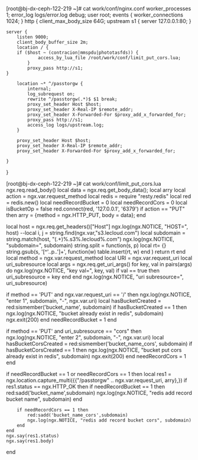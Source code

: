 [root@bj-dx-ceph-122-219 ~]# cat work/conf/nginx.conf
worker_processes  1;
error_log logs/error.log debug;
user root;
events {
    worker_connections 1024;
}
http {
    client_max_body_size 64G;
    upstream s1 {
        server  127.0.0.1:80;
    }

    server {
        listen 9000;
        client_body_buffer_size 2m;
        location / {
	    if ($host ~ (contracion|mmspdu|phototasfds)) {
                access_by_lua_file /root/work/conf/limit_put_cors.lua;
            }
            proxy_pass http://s1;
	}

        location ~* ^/passtorgw {
            internal;
            log_subrequest on;
            rewrite ^/passtorgw(.*)$ $1 break;
            proxy_set_header Host $host;
            proxy_set_header X-Real-IP $remote_addr;
            proxy_set_header X-Forwarded-For $proxy_add_x_forwarded_for;
            proxy_pass http://s1;
            access_log logs/upstream.log;
        }

        proxy_set_header Host $host;
        proxy_set_header X-Real-IP $remote_addr;
        proxy_set_header X-Forwarded-For $proxy_add_x_forwarded_for;

    }
}


[root@bj-dx-ceph-122-219 ~]# cat work/conf/limit_put_cors.lua
ngx.req.read_body()
local data = ngx.req.get_body_data();
local arry
local action = ngx.var.request_method
local redis = require "resty.redis"
local red = redis.new()
local needRecordBucket = 0
local needRecordCors = 0
local isBucketOp = false
red.connect(red, '127.0.0.1', '6379')
if action == "PUT" then
    arry = {method = ngx.HTTP_PUT, body = data};
end

local host = ngx.req.get_headers()["Host"]
ngx.log(ngx.NOTICE, "HOST=", host)
--local i, j = string.find(ngx.var,"s3.lecloud.com")
local subdomain = string.match(host, "(.+)%.s3%.lecloud%.com")
ngx.log(ngx.NOTICE, "subdomain=", subdomain)
string.split = function(s, p)
    local rt= {}
    string.gsub(s, '[^'..p..']+', function(w) table.insert(rt, w) end )
    return rt
end
local method = ngx.var.request_method
local URI = ngx.var.request_uri
local uri_subresource
local args = ngx.req.get_uri_args()
for key, val in pairs(args) do
    ngx.log(ngx.NOTICE, "key val=", key, val)
    if val == true then
        uri_subresource = key
    end
end
ngx.log(ngx.NOTICE, "uri subresource=", uri_subresource)

if method == 'PUT' and ngx.var.request_uri == '/' then
    ngx.log(ngx.NOTICE, "enter 1", subdomain, "-", ngx.var.uri)
    local hasBucketCreated = red:sismember('bucket_name', subdomain)
    if hasBucketCreated == 1 then
        ngx.log(ngx.NOTICE, "bucket already exist in redis", subdomain)
        ngx.exit(200)
    end
    needRecordBucket = 1
end

if method == 'PUT' and uri_subresource == "cors" then
    ngx.log(ngx.NOTICE, "enter 2", subdomain, "-", ngx.var.uri)
    local hasBucketCorsCreated = red:sismember('bucket_name_cors', subdomain)
    if hasBucketCorsCreated == 1 then
        ngx.log(ngx.NOTICE, "bucket put cors already exist in redis", subdomain)
        ngx.exit(200)
    end
    needRecordCors = 1
end

if needRecordBucket == 1 or needRecordCors == 1 then
    local res1 = ngx.location.capture_multi({{"/passtorgw" .. ngx.var.request_uri, arry},})
    if res1.status == ngx.HTTP_OK then
        if needRecordBucket == 1 then
            red:sadd('bucket_name',subdomain)
            ngx.log(ngx.NOTICE, "redis add record bucket name", subdomain)
        end

        if needRecordCors == 1 then
            red:sadd('bucket_name_cors',subdomain)
            ngx.log(ngx.NOTICE, "redis add record bucket cors", subdomain)
        end
    end
    ngx.say(res1.status)
    ngx.say(res1.body)
end